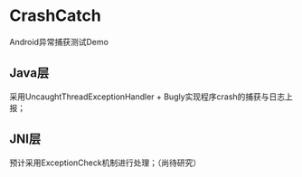 # CrashCatch
Android异常捕获测试Demo  
## Java层
采用UncaughtThreadExceptionHandler + Bugly实现程序crash的捕获与日志上报；  
## JNI层
预计采用ExceptionCheck机制进行处理；（尚待研究）  
